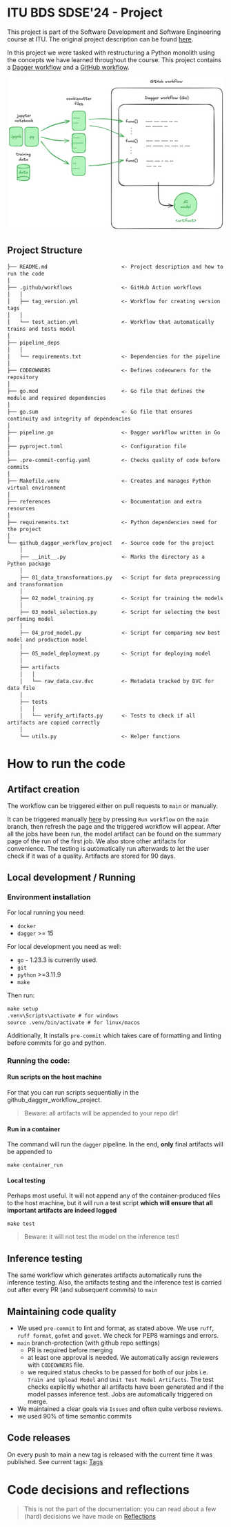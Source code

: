 # ITU BDS SDSE'24 - Project

This project is part of the Software Development and Software Engineering course at ITU. The original project description can be found [here](https://github.com/lasselundstenjensen/itu-sdse-project).

In this project we were tasked with restructuring a Python monolith using the concepts we have learned throughout the course. This project contains a [Dagger workflow](https://github.com/PLtier/github-dagger-workflow-project/blob/main/pipeline.go) and a [GitHub workflow](https://github.com/PLtier/github-dagger-workflow-project/blob/main/.github/workflows/test_action.yml).

![Goal](./references/project-architecture.png)

## Project Structure

```
├── README.md                        <- Project description and how to run the code
│
├── .github/workflows                <- GitHub Action workflows
│   │
│   ├── tag_version.yml              <- Workflow for creating version tags
│   │
│   └── test_action.yml              <- Workflow that automatically trains and tests model
│
├── pipeline_deps
│   │
│   └── requirements.txt             <- Dependencies for the pipeline
│
├── CODEOWNERS                       <- Defines codeowners for the repository
│
├── go.mod                           <- Go file that defines the module and required dependencies
│
├── go.sum                           <- Go file that ensures continuity and integrity of dependencies
│
├── pipeline.go                      <- Dagger workflow written in Go
│
├── pyproject.toml                   <- Configuration file
│
├── .pre-commit-config.yaml          <- Checks quality of code before commits
│
├── Makefile.venv                    <- Creates and manages Python virtual environment
│
├── references                       <- Documentation and extra resources
│
├── requirements.txt                 <- Python dependencies need for the project
│
└── github_dagger_workflow_project   <- Source code for the project
    │
    ├── __init__.py                  <- Marks the directory as a Python package
    │
    ├── 01_data_transformations.py   <- Script for data preprocessing and transformation
    │
    ├── 02_model_training.py         <- Script for training the models
    │
    ├── 03_model_selection.py        <- Script for selecting the best perfoming model
    │
    ├── 04_prod_model.py             <- Script for comparing new best model and production model
    │
    ├── 05_model_deployment.py       <- Script for deploying model
    │
    ├── artifacts
    │   │
    │   └── raw_data.csv.dvc         <- Metadata tracked by DVC for data file
    │
    ├── tests
    │   │
    │   └── verify_artifacts.py      <- Tests to check if all artifacts are copied correctly
    │
    └── utils.py                     <- Helper functions
```

# How to run the code

## Artifact creation

The workflow can be triggered either on pull requests to `main` or manually.

It can be triggered manually [here](https://github.com/PLtier/github-dagger-workflow-project/actions/workflows/test_action.yml) by pressing `Run workflow` on the `main` branch, then refresh the page and the triggered workflow will appear. After all the jobs have been run, the model artifact can be found on the summary page of the run of the first job. We also store other artifacts for convenience.
The testing is automatically run afterwards to let the user check if it was of a quality.
Artifacts are stored for 90 days.

## Local development / Running

### Environment installation

For local running you need:

- `docker`
- `dagger` >= 15

For local development you need as well:

- `go` - 1.23.3 is currently used.
- `git`
- `python` >=3.11.9
- `make`

Then run:

```shell
make setup
.venv\Scripts\activate # for windows
source .venv/bin/activate # for linux/macos
```

Additionally, It installs `pre-commit` which takes care of formatting and linting before commits for go and python.

### Running the code:

#### Run scripts on the host machine

For that you can run scripts sequentially in the github_dagger_workflow_project.

> Beware: all artifacts will be appended to your repo dir!

#### Run in a container

The command will run the `dagger` pipeline. In the end, **only** final artifacts will be appended to

```shell
make container_run
```

#### Local testing

Perhaps most useful. It will not append any of the container-produced files to the host machine, but it will run a test script **which will ensure that all important artifacts are indeed logged**

```shell
make test
```

> Beware: it will not test the model on the inference test!

## Inference testing

The same workflow which generates artifacts automatically runs the inference testing. Also, the artifacts testing and the inference test is carried out after every PR (and subsequent commits) to `main`

## Maintaining code quality

- We used `pre-commit` to lint and format, as stated above. We use `ruff`, `ruff format`, `gofmt` and `govet`. We check for PEP8 warnings and errors.
- `main` branch-protection (with github repo settings)
  - PR is required before merging
  - at least one approval is needed. We automatically assign reviewers with `CODEOWNERS` file.
  - we required status checks to be passed for both of our jobs i.e. `Train and Upload Model` and `Unit Test Model Artifacts`. The test checks explicitly whether all artifacts have been generated and if the model passes inference test. Jobs are automatically triggered on merge.
- We maintained a clear goals via `Issues` and often quite verbose reviews.
- we used 90% of time semantic commits

## Code releases

On every push to main a new tag is released with the current time it was published.
See current tags: [Tags](https://github.com/PLtier/github-dagger-workflow-project/tags)

# Code decisions and reflections

> This is not the part of the documentation: you can read about a few (hard) decisions we have made on [Reflections](./references/project_reflections.md)
